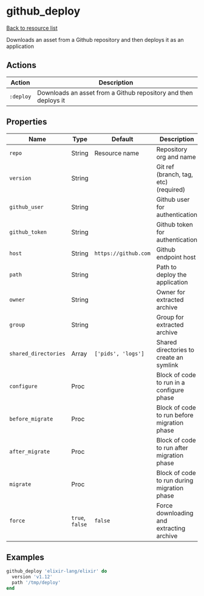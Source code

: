 # github_deploy

[Back to resource list](../README.md#resources)

Downloads an asset from a Github repository and then deploys it as an application

## Actions

| Action    | Description                                                     |
| --------- | --------------------------------------------------------------- |
| `:deploy` | Downloads an asset from a Github repository and then deploys it |

## Properties

| Name                 | Type            | Default              | Description                                 |
| -------------------- | --------------- | -------------------- | ------------------------------------------- |
| `repo`               | String          | Resource name        | Repository org and name                     |
| `version`            | String          |                      | Git ref (branch, tag, etc) (required)       |
| `github_user`        | String          |                      | Github user for authentication              |
| `github_token`       | String          |                      | Github token for authentication             |
| `host`               | String          | `https://github.com` | Github endpoint host                        |
| `path`               | String          |                      | Path to deploy the application              |
| `owner`              | String          |                      | Owner for extracted archive                 |
| `group`              | String          |                      | Group for extracted archive                 |
| `shared_directories` | Array           | `['pids', 'logs']`   | Shared directories to create an symlink     |
| `configure`          | Proc            |                      | Block of code to run in a configure phase   |
| `before_migrate`     | Proc            |                      | Block of code to run before migration phase |
| `after_migrate`      | Proc            |                      | Block of code to run after migration phase  |
| `migrate`            | Proc            |                      | Block of code to run during migration phase |
| `force`              | `true`, `false` | `false`              | Force downloading and extracting archive    |

## Examples

```ruby
github_deploy 'elixir-lang/elixir' do
  version 'v1.12'
  path '/tmp/deploy'
end
```
